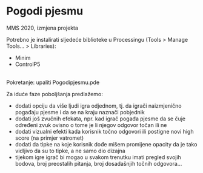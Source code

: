 # Pogodi pjesmu
MMS 2020, izmjena projekta

Potrebno je instalirati sljedeće biblioteke u Processingu (Tools > Manage Tools... > Libraries):
- Minim
- ControlP5
<br />
Pokretanje: upaliti Pogodipjesmu.pde

Za iduće faze poboljšanja predlažemo:
- dodati opciju da više ljudi igra odjednom, tj. da igrači naizmjenično pogađaju pjesme i da se na kraju naznači pobjednik
- dodati još zvučnih efekata, npr. kad igrač pogađa pjesme da se čuje određeni zvuk ovisno o tome je li njegov odgovor točan ili ne
- dodati vizualni efekti kada korisnik točno odgovori ili postigne novi high score (na primjer vatromet)
- dodati da tipke na koje korisnik dođe mišem promijene opacity da je tako vidljivo da su to tipke, a ne samo dio dizajna
- tijekom igre igrač bi mogao u svakom trenutku imati pregled svojih bodova, broj preostalih pitanja, broj dosadašnjih točnih odgovora…